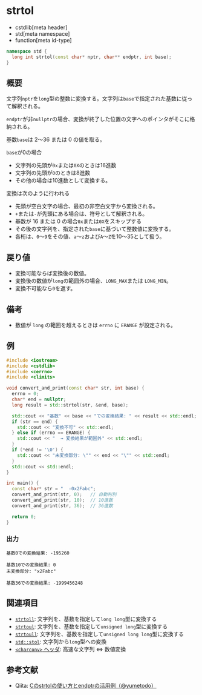 # strtol
* cstdlib[meta header]
* std[meta namespace]
* function[meta id-type]

```cpp
namespace std {
  long int strtol(const char* nptr, char** endptr, int base);
}
```

## 概要
文字列`nptr`を`long`型の整数に変換する。文字列は`base`で指定された基数に従って解釈される。

`endptr`が非`nullptr`の場合、変換が終了した位置の文字へのポインタがそこに格納される。

基数`base`は 2～36 または 0 の値を取る。

`base`が0の場合
- 文字列の先頭が`0x`または`0X`のときは16進数
- 文字列の先頭が`0`のときは8進数
- その他の場合は10進数として変換する。

変換は次のように行われる
- 先頭が空白文字の場合、最初の非空白文字から変換される。
- `+`または`-`が先頭にある場合は、符号として解釈される。
- 基数が 16 または 0 の場合`0x`または`0X`をスキップする
- その後の文字列を、指定された`base`に基づいて整数値に変換する。
- 各桁は、`0`〜`9`をその値、`a`〜`z`および`A`〜`Z`を10〜35として扱う。

## 戻り値
- 変換可能ならば変換後の数値。
- 変換後の数値が`long`の範囲外の場合、`LONG_MAX`または `LONG_MIN`。
- 変換不可能なら`0`を返す。

## 備考
- 数値が `long` の範囲を超えるときは `errno` に `ERANGE` が設定される。

## 例
```cpp example
#include <iostream>
#include <cstdlib>
#include <cerrno>
#include <climits>

void convert_and_print(const char* str, int base) {
  errno = 0;
  char* end = nullptr;
  long result = std::strtol(str, &end, base);

  std::cout << "基数" << base << "での変換結果: " << result << std::endl;
  if (str == end) {
    std::cout << "変換不可" << std::endl;
  } else if (errno == ERANGE) {
    std::cout << "  → 変換結果が範囲外" << std::endl;
  }
  if (*end != '\0') {
    std::cout << "未変換部分: \"" << end << "\"" << std::endl;
  }
  std::cout << std::endl;
}

int main() {
  const char* str = "  -0x2Fabc";
  convert_and_print(str, 0);   // 自動判別
  convert_and_print(str, 10);  // 10進数
  convert_and_print(str, 36);  // 36進数

  return 0;
}

```
### 出力
```
基数0での変換結果: -195260

基数10での変換結果: 0
未変換部分: "x2Fabc"

基数36での変換結果: -1999456248

```

## 関連項目
- [`strtoll`](strtoll.md.nolink): 文字列を、基数を指定して`long long`型に変換する
- [`strtoul`](strtoul.md.nolink): 文字列を、基数を指定して`unsigned long`型に変換する
- [`strtoull`](strtoull.md.nolink): 文字列を、基数を指定して`unsigned long long`型に変換する
- [`std::stol`](/reference/string/stol.md): 文字列から`long`型への変換
- [`<charconv>` ヘッダ](/reference/charconv.md): 高速な文字列 ⇔ 数値変換

## 参考文献
- Qiita: [Cのstrtolの使い方とendptrの活用例（@yumetodo）](https://qiita.com/yumetodo/items/238751b879c09b56234b)
